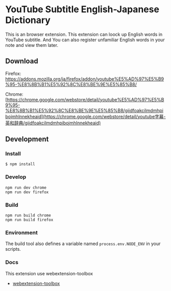 # YouTube Subtitle English-Japanese Dictionary

This is an browser extension. This extension can loock up English words in YouTube subtitle. And You can also register unfamiliar English words in your note and view them later.

## Download

Firefox: https://addons.mozilla.org/ja/firefox/addon/youtube%E5%AD%97%E5%B9%95-%E8%8B%B1%E5%92%8C%E8%BE%9E%E5%85%B8/

Chrome: [https://chrome.google.com/webstore/detail/youtube%E5%AD%97%E5%B9%95-%E8%8B%B1%E5%92%8C%E8%BE%9E%E5%85%B8/giidfoakcilmdmhpibojmhlnnekheaid](https://chrome.google.com/webstore/detail/youtube字幕-英和辞典/giidfoakcilmdmhpibojmhlnnekheaid)



## Development

### Install

```
$ npm install
```

### Develop

    npm run dev chrome
    npm run dev firefox

### Build

    npm run build chrome
    npm run build firefox

### Environment

The build tool also defines a variable named `process.env.NODE_ENV` in your scripts. 

### Docs

This extension use webextension-toolbox

* [webextension-toolbox](https://github.com/HaNdTriX/webextension-toolbox)

